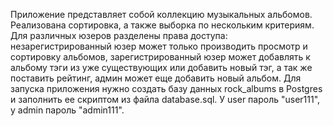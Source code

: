 Приложение представляет собой коллекцию музыкальных альбомов. 
Реализована сортировка, а также выборка по нескольким критериям. 
Для различных юзеров разделены права доступа: 
	незарегистрированный юзер может только производить просмотр и сортировку альбомов,
	зарегистрированный юзер может добавлять к альбому тэги из уже существующих или добавить новый тэг, а так же поставить рейтинг,
	админ может еще добавить новый альбом.
Для запуска приложения нужно создать базу данных rock_albums в Postgres и заполнить ее скриптом из файла database.sql. 
У user пароль "user111", у admin пароль "admin111".

